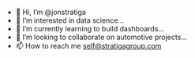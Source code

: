 - 👋 Hi, I’m @jonstratiga
- 👀 I’m interested in data science...
- 🌱 I’m currently learning to build dashboards...
- 💞️ I’m looking to collaborate on automotive projects...
- 📫 How to reach me self@stratigagroup.com

<!---
jonstratiga/jonstratiga is a ✨ special ✨ repository because its `README.md` (this file) appears on your GitHub profile.
You can click the Preview link to take a look at your changes.
--->
